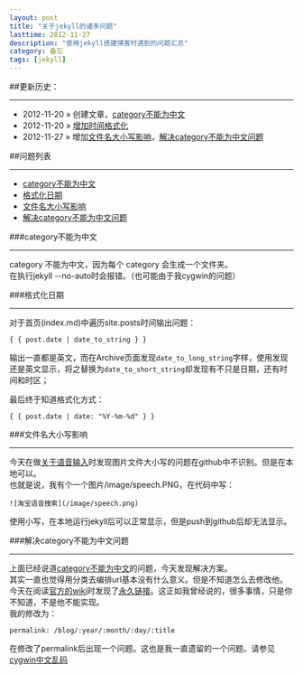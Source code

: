 ```yaml
---
layout: post
title: "关于jekyll的诸多问题"
lasttime: 2012-11-27
description: "使用jekyll搭建博客时遇到的问题汇总"
category: 备忘
tags: [jekyll]
---
```


##更新历史：

---

* 2012-11-20 &raquo; 创建文章，[category不能为中文][1]
* 2012-11-20 &raquo; [增加时间格式化][2]
* 2012-11-27 &raquo; 增加[文件名大小写影响][3]，[解决category不能为中文问题][4]

##问题列表

---
* [category不能为中文][1]
* [格式化日期][2]
* [文件名大小写影响][3]
* [解决category不能为中文问题][4]

[1]: #NotCN
[2]: #FormatDate
[3]: #FileName
[4]: #QNotCN

<section id="NotCN"/>
###category不能为中文

---
category 不能为中文，因为每个 category 会生成一个文件夹。  
在执行jekyll --no-auto时会报错。（也可能由于我cygwin的问题）

<section id="FormatDate"/>
###格式化日期

---

对于首页(index.md)中遍历site.posts时间输出问题：

    { { post.date | date_to_string } }

输出一直都是英文，而在Archive页面发现`date_to_long_string`字样，使用发现还是英文显示，将之替换为`date_to_short_string`却发现有不只是日期，还有时间和时区；

最后终于知道格式化方式：

    { { post.date | date: "%Y-%m-%d" } }

<section id="FileName"/>
###文件名大小写影响

---

今天在做[关于语音输入](/blog/2012/11/25/html/#Speech)时发现图片文件大小写的问题在github中不识别。但是在本地可以。  
也就是说，我有个一个图片/image/speech.PNG，在代码中写：

    ![淘宝语音搜索](/image/speech.png)

使用小写，在本地运行jekyll后可以正常显示，但是push到github后却无法显示。

<section id="QNotCN"/>
###解决category不能为中文问题

---

上面已经说道[category不能为中文](#NotCN)的问题，今天发现解决方案。  
其实一直也觉得用分类去编排url基本没有什么意义。但是不知道怎么去修改他。今天在阅读[官方的wiki](https://github.com/mojombo/jekyll/wiki)时发现了[永久链接](https://github.com/mojombo/jekyll/wiki/Permalinks)。这正如我曾经说的，很多事情，只是你不知道，不是他不能实现。  
我的修改为：

    permalink: /blog/:year/:month/:day/:title

在修改了permalink后出现一个问题。这也是我一直遗留的一个问题。请参见[cygwin中文乱码](/Questions.html#CygwinCN)
